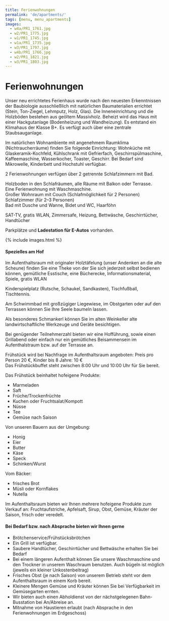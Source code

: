 ```yaml
---
title: Ferienwohnungen
permalink: 'de/apartments/'
tags: [menu, menu_apartments]
images:
  - w4a/PR1_1761.jpg
  - w2/PR1_1775.jpg
  - w1/PR1_1745.jpg
  - w1a/PR1_1735.jpg
  - w3/PR1_1797.jpg
  - w4b/PR1_1766.jpg
  - w2/PR1_1821.jpg
  - w3/PR1_1803.jpg
---
```


Ferienwohnungen
===============

Unser neu errichtetes Ferienhaus wurde nach den neuesten Erkenntnissen
der Baubiologie ausschließlich mit natürlichen Baumaterialien errichtet
(Stein, Ton-Ziegel, Lehmputz, Holz, Glas). Die Inneneinrichtung und die
Holzböden bestehen aus geöltem Massivholz. Beheizt wird das Haus mit
einer Hackgutanlage (Bodenheizung und Wandheizung).
Es entstand ein Klimahaus der Klasse B+.
Es verfügt auch über eine zentrale Staubsauganlage.

Im natürlichen Wohnambiente mit angenehmem Raumklima (Nichtraucherräume) finden Sie folgende
Einrichtung: Wohnküche mit Glaskeramik-Kochfeld, Kühlschrank mit
Gefrierfach, Geschirrspülmaschine, Kaffeemaschine, Wasserkocher, Toaster, Geschirr.
Bei Bedarf sind Mikrowelle, Kinderbett und Hochstuhl verfügbar.

2 Ferienwohnungen verfügen über 2 getrennte Schlafzimmern mit Bad.

Holzboden in den Schlafräumen, alle Räume mit Balkon oder Terrasse.  
Eine Ferienwohnung mit Waschmaschine.  
Großer Wohnraum mit Couch (Schlafmöglichkeit für 2 Personen)  
Schlafzimmer (für 2–3 Personen)  
Bad mit Dusche und Wanne, Bidet und WC, Haarföhn

SAT-TV, gratis WLAN, Zimmersafe, Heizung, Bettwäsche,
Geschirrtücher, Handtücher

Parkplätze und **Ladestation für E-Autos** vorhanden.

{% include images.html %}

#### Spezielles am Hof

Im Aufenthaltsraum mit originaler Holztäfelung (unser Andenken an die alte Scheune)
finden Sie eine Theke von der Sie sich jederzeit selbst bedienen können,
gemütliche Esstische, eine Bücherecke, Informationsmaterial, Spiele, gratis WLAN

Kinderspielplatz (Rutsche, Schaukel, Sandkasten), Tischfußball, Tischtennis.

Am Schwimmbad mit großzügiger Liegewiese, im Obstgarten oder auf den Terrassen
können Sie Ihre Seele baumeln lassen.

Als besonderes Schmankerl können Sie im alten Weinkeller alte landwirtschaftliche Werkzeuge und Geräte besichtigen.

Bei genügender Teilnehmerzahl bieten wir eine Hofführung,
sowie einen Grillabend oder einfach nur ein gemütliches Beisammensein im Aufenthalstraum bzw. auf der Terrasse an.

Frühstück wird bei Nachfrage im Aufenthaltsraum angeboten:
Preis pro Person 20 €, Kinder bis 8 Jahre: 10 €  
Das Frühstückbuffet steht zwischen 8:00 Uhr und 10:00 Uhr für Sie bereit.

Das Frühstück beinhaltet hofeigene Produkte:

* Marmeladen
* Saft
* Früche/Trockenfrüchte
* Kuchen oder Fruchtsalat/Kompott
* Nüsse
* Tee
* Gemüse nach Saison

Von unseren Bauern aus der Umgebung:

* Honig
* Eier
* Butter
* Käse
* Speck
* Schinken/Wurst

Vom Bäcker:

* frisches Brot
* Müsli oder Kornflakes
* Nutella

Im Aufenthaltsraum bieten wir Ihnen mehrere hofeigene Produkte zum Verkauf an: 
Fruchtaufstriche, Apfelsaft, Sirup, Obst, Gemüse, Kräuter der Saison, frisch oder veredelt.

#### Bei Bedarf bzw. nach Absprache bieten wir Ihnen gerne

* Brötchenservice/Frühstücksbrötchen
* Ein Grill ist verfügbar.
* Saubere Handtücher, Geschirrtücher und Bettwäsche erhalten Sie bei Bedarf
* Bei einem längeren Aufenthalt können Sie unsere Waschmaschine und den Trockner in unserem Waschraum benutzen. Auch bügeln ist möglich (jeweils ein kleiner Unkostenbeitrag)
* Frisches Obst (je nach Saison) von unserem Betrieb steht vor dem Aufenthaltsraum in einem Korb bereit.
* Kleinere Mengen Gemüse und Kräuter können Sie bei Verfügbarkeit im Gemüsegarten ernten.
* Wir bieten auch einen Abholdienst von der nächstgelegenen Bahn-Busstation bei An/Abreise an.
* Mitnahme von Haustieren erlaubt (nach Absprache in den Ferienwohnungen im Erdgeschoss)
